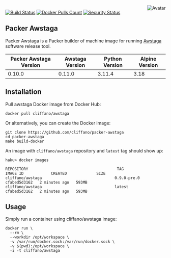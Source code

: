 <img align="right" src="https://raw.github.com/cliffano/packer-awstaga/master/avatar.jpg" alt="Avatar"/>

[![Build Status](https://github.com/cliffano/packer-awstaga/workflows/CI/badge.svg)](https://github.com/cliffano/packer-awstaga/actions?query=workflow%3ACI)
[![Docker Pulls Count](https://img.shields.io/docker/pulls/cliffano/awstaga.svg)](https://hub.docker.com/r/cliffano/awstaga/)
[![Security Status](https://snyk.io/test/github/cliffano/packer-awstaga/badge.svg)](https://snyk.io/test/github/cliffano/packer-awstaga)

Packer Awstaga
--------------

Packer Awstaga is a Packer builder of machine image for running [Awstaga](https://github.com/cliffano/awstaga) software release tool.

| Packer Awstaga Version | Awstaga Version | Python Version | Alpine Version |
|------------------------|-----------------|----------------|----------------|
| 0.10.0                 | 0.11.0          | 3.11.4         | 3.18           |

Installation
------------

Pull awstaga Docker image from Docker Hub:

    docker pull cliffano/awstaga

Or alternatively, you can create the Docker image:

    git clone https://github.com/cliffano/packer-awstaga
    cd packer-awstaga
    make build-docker

An image with `cliffano/awstaga` repository and `latest` tag should show up:

    haku> docker images

    REPOSITORY                                       TAG                 IMAGE ID            CREATED             SIZE
    cliffano/awstaga                                0.9.0-pre.0                             cfabed5d3162   2 minutes ago   593MB
    cliffano/awstaga                                latest                                  cfabed5d3162   2 minutes ago   593MB

Usage
-----

Simply run a container using cliffano/awstaga image:

    docker run \
      --rm \
      --workdir /opt/workspace \
      -v /var/run/docker.sock:/var/run/docker.sock \
      -v $(pwd):/opt/workspace \
      -i -t cliffano/awstaga